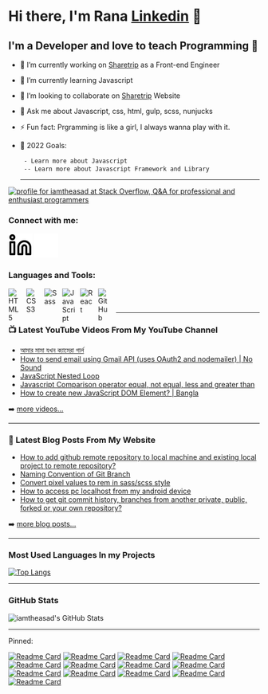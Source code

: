 <!--
  Source of this readme settings:
  1. https://github.com/gautamkrishnar/blog-post-workflow
  2. https://github.com/anuraghazra/github-readme-stats
 -->

# Hi there, I'm Rana [Linkedin][linkedin] 👋

## I'm a Developer and love to teach Programming 💖

- 🔭 I’m currently working on [Sharetrip](https://sharetrip.net) as a Front-end Engineer
- 🌱 I’m currently learning Javascript
- 👯 I’m looking to collaborate on [Sharetrip](https://sharetrip.net) Website
- 💬 Ask me about Javascript, css, html, gulp, scss, nunjucks
- ⚡ Fun fact: Prgramming is like a girl, I always wanna play with it.
- 🥅 2022 Goals:

       - Learn more about Javascript
       -- Learn more about Javascript Framework and Library

  <!-- -- Learn Backend Technology
  --- Learn web3 -->

  ***

<!-- [![YouTube Channel Subscribers](https://img.shields.io/youtube/channel/subscribers/UCSozulc9frdn-q8EPX4QwSA?label=%20Subscribers&logo=youtube&logoColor=red&style=for-the-badge)][youtube]
[![YouTube Channel Subscribers](https://img.shields.io/youtube/channel/views/UCSozulc9frdn-q8EPX4QwSA?label=Total%20Views&logo=youtube&logoColor=red&style=for-the-badge)][youtube] -->

<a href="https://stackoverflow.com/users/7172189/iamtheasad"><img src="https://stackoverflow.com/users/flair/7172189.png" width="208" height="58" alt="profile for iamtheasad at Stack Overflow, Q&amp;A for professional and enthusiast programmers" title="My Stack Overflow Profile"></a>

<!-- [![Website](https://img.shields.io/website?label=codeSTACKr.com&style=for-the-badge&url=https%3A%2F%2Fcodestackr.com)](https://codestackr.com) -->

<!-- [![Twitter Follow](https://img.shields.io/twitter/follow/iamtheasad?color=1d9bf0&logo=twitter&style=for-the-badge)](https://twitter.com/intent/follow?original_referer=https%3A%2F%2Fgithub.com%2Fiamtheasad&screen_name=iamtheasad) -->

### Connect with me:

<!-- [![website](./img/youtube-light.svg)](https://www.youtube.com/channel/UCSozulc9frdn-q8EPX4QwSA/#gh-light-mode-only)
[![website](./img/youtube-dark.svg)](https://www.youtube.com/channel/UCSozulc9frdn-q8EPX4QwSA/#gh-dark-mode-only)
&nbsp;&nbsp; -->
<!-- [![website](./img/twitter-light.svg)](https://twitter.com/iamtheasad#gh-light-mode-only)
[![website](./img/twitter-dark.svg)](https://twitter.com/iamtheasad#gh-dark-mode-only)
&nbsp;&nbsp; -->

[![website](./img/linkedin-light.svg)](https://linkedin.com/in/iamtheasad#gh-light-mode-only)
[![website](./img/linkedin-dark.svg)](https://linkedin.com/in/iamtheasad#gh-dark-mode-only)

<!-- &nbsp;&nbsp;
[![website](./img/instagram-light.svg)](https://instagram.com/aasaadrana#gh-light-mode-only)
[![website](./img/instagram-dark.svg)](https://instagram.com/aasaadrana#gh-dark-mode-only) -->
<!-- &nbsp;&nbsp;
[![website](./img/facebook-light.svg)](https://facebook.com/iamtheasad#gh-light-mode-only)
[![website](./img/facebook-dark.svg)](https://facebook.com/iamtheasad#gh-dark-mode-only) -->

### Languages and Tools:

[<img align="left" alt="HTML5" width="26px" src="https://cdn.jsdelivr.net/gh/devicons/devicon/icons/html5/html5-original.svg" style="padding-right:10px;" />][github]
[<img align="left" alt="CSS3" width="26px" src="https://cdn.jsdelivr.net/gh/devicons/devicon/icons/css3/css3-original.svg" style="padding-right:10px;" />][github]
[<img align="left" alt="Sass" width="26px" src="https://cdn.jsdelivr.net/gh/devicons/devicon/icons/sass/sass-original.svg" style="padding-right:10px;" />][github]
[<img align="left" alt="JavaScript" width="26px" src="https://cdn.jsdelivr.net/gh/devicons/devicon/icons/javascript/javascript-original.svg" style="padding-right:10px;" />][github]
[<img align="left" alt="React" width="26px" src="https://cdn.jsdelivr.net/gh/devicons/devicon/icons/react/react-original.svg" style="padding-right:10px;" />][github]
[<img align="left" alt="GitHub" width="26px" src="https://user-images.githubusercontent.com/3369400/139448065-39a229ba-4b06-434b-bc67-616e2ed80c8f.png" style="padding-right:10px;" />][github]

<!-- [<img align="left" alt="Terminal" width="26px" src="./img/terminal-light.svg" />](https://www.youtube.com/channel/UCSozulc9frdn-q8EPX4QwSA#gh-light-mode-only)
[<img align="left" alt="Terminal" width="26px" src="./img/terminal-dark.svg" />](https://www.youtube.com/channel/UCSozulc9frdn-q8EPX4QwSA#gh-light-mode-only#gh-dark-mode-only) -->

<!-- [<img align="left" alt="Gatsby" width="26px" src="https://cdn.jsdelivr.net/gh/devicons/devicon/icons/gatsby/gatsby-original.svg" style="padding-right:10px;" />][webdevplaylist] -->

<!-- [<img align="left" alt="GraphQL" width="26px" src="https://cdn.jsdelivr.net/gh/devicons/devicon/icons/graphql/graphql-plain.svg" style="padding-right:10px;" />][webdevplaylist] -->

<!-- [<img align="left" alt="Node.js" width="26px" src="https://cdn.jsdelivr.net/gh/devicons/devicon/icons/nodejs/nodejs-original.svg" style="padding-right:10px;" />][webdevplaylist] -->

<!-- [<img align="left" alt="Deno" width="26px" src="./img/deno-light.svg" style="padding-right:10px;" />][webdevplaylist] -->

<!-- [<img align="left" alt="MongoDB" width="26px" src="https://cdn.jsdelivr.net/gh/devicons/devicon/icons/mongodb/mongodb-original.svg" style="padding-right:10px;" />][webdevplaylist] -->

<!-- [<img align="left" alt="MySQL" width="26px" src="https://cdn.jsdelivr.net/gh/devicons/devicon/icons/mysql/mysql-original.svg" style="padding-right:10px;" />][webdevplaylist] -->

<br />
<br />

---

### 📺 Latest YouTube Videos From My YouTube Channel

<!-- YOUTUBE:START -->
- [আমার মামা যখন ক্যামেরা গার্ল](https://www.youtube.com/watch?v=XIlViycNEIA)
- [How to send email using Gmail API &lpar;uses OAuth2 and nodemailer&rpar; | No Sound](https://www.youtube.com/watch?v=gLE1XoKfqBQ)
- [JavaScript Nested Loop](https://www.youtube.com/watch?v=Sltjhrye7h8)
- [Javascript Comparison operator equal, not equal, less and greater than](https://www.youtube.com/watch?v=9FX03nRQLXM)
- [How to create new JavaScript DOM Element? | Bangla](https://www.youtube.com/watch?v=pmn5hphTGO8)
<!-- YOUTUBE:END -->

➡️ [more videos...](https://www.youtube.com/channel/UCSozulc9frdn-q8EPX4QwSA/)

---

### 📕 Latest Blog Posts From My Website

<!-- BLOG-POST-LIST:START -->
- [How to add github remote repository to local machine and existing local project to remote repository?](https://techblograna.wordpress.com/2022/11/23/how-to-add-github-remote-repository-to-local-machine-and-existing-local-project-to-remote-repository/)
- [Naming Convention of Git Branch](https://techblograna.wordpress.com/2022/10/20/naming-convention-of-git-branche/)
- [Convert pixel values to rem in sass/scss style](https://techblograna.wordpress.com/2022/10/12/convert-pixel-values-to-rem-in-sass-scss-style/)
- [How to access pc localhost from my android device](https://techblograna.wordpress.com/2022/09/20/how-can-i-access-my-localhost-from-my-android-device/)
- [How to get git commit history, branches from another private, public, forked or your own repository?](https://techblograna.wordpress.com/2022/08/14/how-to-get-git-commit-history-branches-from-another-private-public-forked-or-your-own-repository/)
<!-- BLOG-POST-LIST:END -->

➡️ [more blog posts...](https://techblograna.wordpress.com/)

---

### Most Used Languages In my Projects

[![Top Langs](https://github-readme-stats.vercel.app/api/top-langs/?username=iamtheasad&langs_count=9)](https://github.com/iamtheasad/github-readme-stats)

---

### GitHub Stats

  <img alt="iamtheasad's GitHub Stats" src="https://github-readme-stats.vercel.app/api?username=iamtheasad&show_icons=true&hide_border=false" />

[github]: https://github.com/iamtheasad?tab=repositories
[website]: https://techblograna.wordpress.com/
[facebook]: http://facebook.com/iamtheasad
[twitter]: https://twitter.com/iamtheasad
[youtube]: https://www.youtube.com/channel/UCSozulc9frdn-q8EPX4QwSA/
[instagram]: https://instagram.com/iamtheasad
[linkedin]: https://linkedin.com/in/iamtheasad
[stackoverflow]: https://stackoverflow.com/users/7172189/iamtheasad

---

<!-- [webdevplaylist]: https://www.youtube.com/playlist?list=PLkwxH9e_vrAJ0WbEsFA9W3I1W-g_BTsbt
[jsplaylist]: https://www.youtube.com/playlist?list=PLkwxH9e_vrALRJKu7wfXby3MKeflhTu6B
[cssplaylist]: https://www.youtube.com/playlist?list=PLkwxH9e_vrALSdvZuEh6gqQdmDoDIoqz4
[reactplaylist]: https://www.youtube.com/playlist?list=PLkwxH9e_vrAK4TdffpxKY3QGyHCpxFcQ0 -->

Pinned:

[![Readme Card](https://github-readme-stats.vercel.app/api/pin/?username=iamtheasad&repo=user)](https://github.com/iamtheasad/user)
[![Readme Card](https://github-readme-stats.vercel.app/api/pin/?username=iamtheasad&repo=dashboard-markup)](https://github.com/iamtheasad/dashboard-markup)
[![Readme Card](https://github-readme-stats.vercel.app/api/pin/?username=iamtheasad&repo=email-template)](https://github.com/iamtheasad/email-template)
[![Readme Card](https://github-readme-stats.vercel.app/api/pin/?username=iamtheasad&repo=exhibition-gulp)](https://github.com/iamtheasad/exhibition-gulp)
[![Readme Card](https://github-readme-stats.vercel.app/api/pin/?username=iamtheasad&repo=all-banners-view)](https://github.com/iamtheasad/all-banners-view)
[![Readme Card](https://github-readme-stats.vercel.app/api/pin/?username=iamtheasad&repo=shareTravel-l-p)](https://github.com/iamtheasad/shareTravel-l-p)
[![Readme Card](https://github-readme-stats.vercel.app/api/pin/?username=iamtheasad&repo=gulp-nunjucks-static-starter)](https://github.com/iamtheasad/gulp-nunjucks-static-starter)
[![Readme Card](https://github-readme-stats.vercel.app/api/pin/?username=iamtheasad&repo=eslint-config)](https://github.com/iamtheasad/eslint-config)
[![Readme Card](https://github-readme-stats.vercel.app/api/pin/?username=iamtheasad&repo=nexter-l-p)](https://github.com/iamtheasad/nexter-l-p)
[![Readme Card](https://github-readme-stats.vercel.app/api/pin/?username=iamtheasad&repo=shareTravel-l-p)](https://github.com/iamtheasad/shareTravel-l-p)
[![Readme Card](https://github-readme-stats.vercel.app/api/pin/?username=iamtheasad&repo=trillo-l-p)](https://github.com/iamtheasad/trillo-l-p)
[![Readme Card](https://github-readme-stats.vercel.app/api/pin/?username=iamtheasad&repo=face-recognition-app)](https://github.com/iamtheasad/face-recognition-app)
[![Readme Card](https://github-readme-stats.vercel.app/api/pin/?username=iamtheasad&repo=robot)](https://github.com/iamtheasad/robot)
